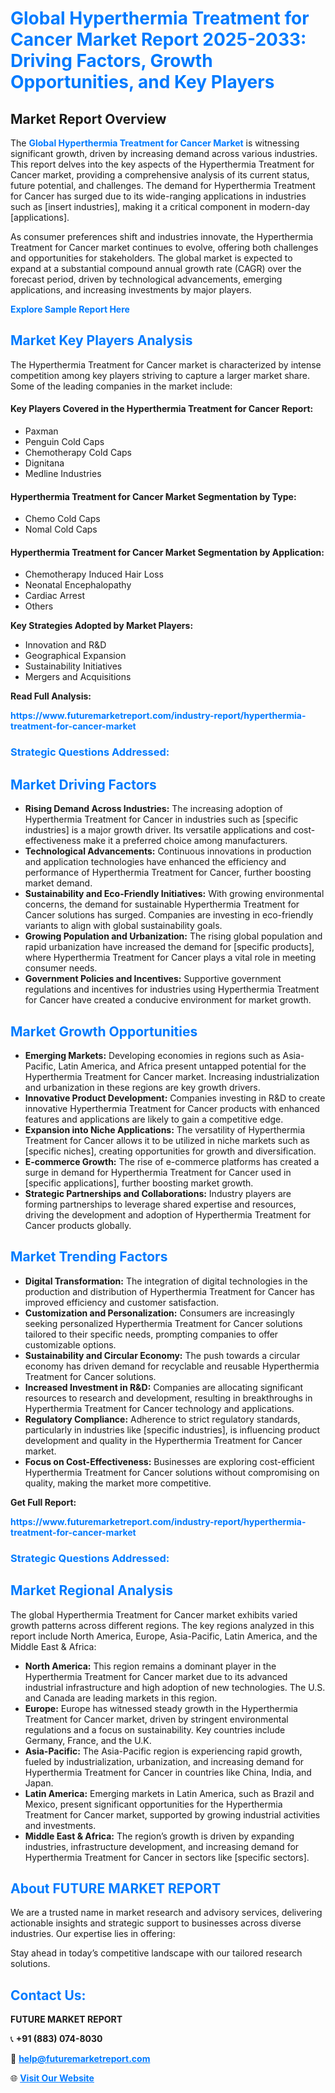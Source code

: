 <h1 style="color: #007BFF;">Global Hyperthermia Treatment for Cancer Market Report 2025-2033: Driving Factors, Growth Opportunities, and Key Players</h1>

<section id="overview">
<h2>Market Report Overview</h2>
<p>The <a href="https://www.futuremarketreport.com/industry-report/hyperthermia-treatment-for-cancer-market" style="color: #007BFF; text-decoration: none;"><strong>Global Hyperthermia Treatment for Cancer Market</strong></a> is witnessing significant growth, driven by increasing demand across various industries. This report delves into the key aspects of the Hyperthermia Treatment for Cancer market, providing a comprehensive analysis of its current status, future potential, and challenges. The demand for Hyperthermia Treatment for Cancer has surged due to its wide-ranging applications in industries such as [insert industries], making it a critical component in modern-day [applications].</p>
<p>As consumer preferences shift and industries innovate, the Hyperthermia Treatment for Cancer market continues to evolve, offering both challenges and opportunities for stakeholders. The global market is expected to expand at a substantial compound annual growth rate (CAGR) over the forecast period, driven by technological advancements, emerging applications, and increasing investments by major players.</p>
</section>

<section id="overview">
<p><a href="https://www.futuremarketreport.com/request-sample/reportId=33804" style="color: #007BFF; text-decoration: none;"><strong>Explore Sample Report Here</strong></a></p>
</section>

<section id="key-players">
<h2 style="color: #007BFF;">Market Key Players Analysis</h2>
<p>The Hyperthermia Treatment for Cancer market is characterized by intense competition among key players striving to capture a larger market share. Some of the leading companies in the market include:</p>
<h4>Key Players Covered in the Hyperthermia Treatment for Cancer Report:</h4>
<ul><li>Paxman</li><li>Penguin Cold Caps</li><li>Chemotherapy Cold Caps</li><li>Dignitana</li><li>Medline Industries</li></ul>
<h4>Hyperthermia Treatment for Cancer Market Segmentation by Type:</h4>
<ul><li>Chemo Cold Caps</li><li>Nomal Cold Caps</li></ul>

<h4>Hyperthermia Treatment for Cancer Market Segmentation by Application:</h4>
<ul><li>Chemotherapy Induced Hair Loss</li><li>Neonatal Encephalopathy</li><li>Cardiac Arrest</li><li>Others</li></ul>
<p><strong>Key Strategies Adopted by Market Players:</strong></p>
<ul>
<li>Innovation and R&D</li>
<li>Geographical Expansion</li>
<li>Sustainability Initiatives</li>
<li>Mergers and Acquisitions</li>
</ul>
</section>

<section>
<p><strong>Read Full Analysis: </strong></p><a href="https://www.futuremarketreport.com/industry-report/hyperthermia-treatment-for-cancer-market" style="color: #007BFF; text-decoration: none;"><strong>https://www.futuremarketreport.com/industry-report/hyperthermia-treatment-for-cancer-market</strong></a>
<h3 style="color: #007BFF;">Strategic Questions Addressed:</h3>
</section>

<section id="driving-factors">
<h2 style="color: #007BFF;">Market Driving Factors</h2>
<ul>
<li><strong>Rising Demand Across Industries:</strong> The increasing adoption of Hyperthermia Treatment for Cancer in industries such as [specific industries] is a major growth driver. Its versatile applications and cost-effectiveness make it a preferred choice among manufacturers.</li>
<li><strong>Technological Advancements:</strong> Continuous innovations in production and application technologies have enhanced the efficiency and performance of Hyperthermia Treatment for Cancer, further boosting market demand.</li>
<li><strong>Sustainability and Eco-Friendly Initiatives:</strong> With growing environmental concerns, the demand for sustainable Hyperthermia Treatment for Cancer solutions has surged. Companies are investing in eco-friendly variants to align with global sustainability goals.</li>
<li><strong>Growing Population and Urbanization:</strong> The rising global population and rapid urbanization have increased the demand for [specific products], where Hyperthermia Treatment for Cancer plays a vital role in meeting consumer needs.</li>
<li><strong>Government Policies and Incentives:</strong> Supportive government regulations and incentives for industries using Hyperthermia Treatment for Cancer have created a conducive environment for market growth.</li>
</ul>
</section>

<section id="growth-opportunities">
<h2 style="color: #007BFF;">Market Growth Opportunities</h2>
<ul>
<li><strong>Emerging Markets:</strong> Developing economies in regions such as Asia-Pacific, Latin America, and Africa present untapped potential for the Hyperthermia Treatment for Cancer market. Increasing industrialization and urbanization in these regions are key growth drivers.</li>
<li><strong>Innovative Product Development:</strong> Companies investing in R&D to create innovative Hyperthermia Treatment for Cancer products with enhanced features and applications are likely to gain a competitive edge.</li>
<li><strong>Expansion into Niche Applications:</strong> The versatility of Hyperthermia Treatment for Cancer allows it to be utilized in niche markets such as [specific niches], creating opportunities for growth and diversification.</li>
<li><strong>E-commerce Growth:</strong> The rise of e-commerce platforms has created a surge in demand for Hyperthermia Treatment for Cancer used in [specific applications], further boosting market growth.</li>
<li><strong>Strategic Partnerships and Collaborations:</strong> Industry players are forming partnerships to leverage shared expertise and resources, driving the development and adoption of Hyperthermia Treatment for Cancer products globally.</li>
</ul>
</section>

<section id="trending-factors">
<h2 style="color: #007BFF;">Market Trending Factors</h2>
<ul>
<li><strong>Digital Transformation:</strong> The integration of digital technologies in the production and distribution of Hyperthermia Treatment for Cancer has improved efficiency and customer satisfaction.</li>
<li><strong>Customization and Personalization:</strong> Consumers are increasingly seeking personalized Hyperthermia Treatment for Cancer solutions tailored to their specific needs, prompting companies to offer customizable options.</li>
<li><strong>Sustainability and Circular Economy:</strong> The push towards a circular economy has driven demand for recyclable and reusable Hyperthermia Treatment for Cancer solutions.</li>
<li><strong>Increased Investment in R&D:</strong> Companies are allocating significant resources to research and development, resulting in breakthroughs in Hyperthermia Treatment for Cancer technology and applications.</li>
<li><strong>Regulatory Compliance:</strong> Adherence to strict regulatory standards, particularly in industries like [specific industries], is influencing product development and quality in the Hyperthermia Treatment for Cancer market.</li>
<li><strong>Focus on Cost-Effectiveness:</strong> Businesses are exploring cost-efficient Hyperthermia Treatment for Cancer solutions without compromising on quality, making the market more competitive.</li>
</ul>
</section>

<section>
<p><strong>Get Full Report: </strong></p><a href="https://www.futuremarketreport.com/industry-report/hyperthermia-treatment-for-cancer-market" style="color: #007BFF; text-decoration: none;"><strong>https://www.futuremarketreport.com/industry-report/hyperthermia-treatment-for-cancer-market</strong></a>
<h3 style="color: #007BFF;">Strategic Questions Addressed:</h3>
</section>


<section id="regional-analysis">
<h2 style="color: #007BFF;">Market Regional Analysis</h2>
<p>The global Hyperthermia Treatment for Cancer market exhibits varied growth patterns across different regions. The key regions analyzed in this report include North America, Europe, Asia-Pacific, Latin America, and the Middle East & Africa:</p>
<ul>
<li><strong>North America:</strong> This region remains a dominant player in the Hyperthermia Treatment for Cancer market due to its advanced industrial infrastructure and high adoption of new technologies. The U.S. and Canada are leading markets in this region.</li>
<li><strong>Europe:</strong> Europe has witnessed steady growth in the Hyperthermia Treatment for Cancer market, driven by stringent environmental regulations and a focus on sustainability. Key countries include Germany, France, and the U.K.</li>
<li><strong>Asia-Pacific:</strong> The Asia-Pacific region is experiencing rapid growth, fueled by industrialization, urbanization, and increasing demand for Hyperthermia Treatment for Cancer in countries like China, India, and Japan.</li>
<li><strong>Latin America:</strong> Emerging markets in Latin America, such as Brazil and Mexico, present significant opportunities for the Hyperthermia Treatment for Cancer market, supported by growing industrial activities and investments.</li>
<li><strong>Middle East & Africa:</strong> The region’s growth is driven by expanding industries, infrastructure development, and increasing demand for Hyperthermia Treatment for Cancer in sectors like [specific sectors].</li>
</ul>
</section>

<footer>
<h2 style="color: #007BFF;">About FUTURE MARKET REPORT</h2>
<p>We are a trusted name in market research and advisory services, delivering actionable insights and strategic support to businesses across diverse industries. Our expertise lies in offering:</p>

<p>Stay ahead in today’s competitive landscape with our tailored research solutions.</p>

<h2 style="color: #007BFF;">Contact Us:</h2>
<p><strong>FUTURE MARKET REPORT</strong></p>
<p>📞 <strong>+91 (883) 074-8030</strong></p>
<p>📧 <strong><a href="mailto:help@futuremarketreport.com" style="color: #007BFF;">help@futuremarketreport.com</a></strong></p>
<p>🌐 <strong><a href="https://www.futuremarketreport.com/" style="color: #007BFF;">Visit Our Website</a></strong></p>
</footer>